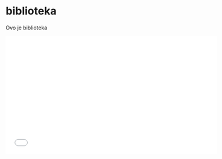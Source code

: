 # biblioteka
Ovo je biblioteka
<iframe width="560" height="315" src="libVideo.mp4" frameborder="0" allow="autoplay; encrypted-media" allowfullscreen></iframe>
